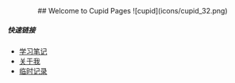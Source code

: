 <div align="center">## Welcome to Cupid Pages  ![cupid](icons/cupid_32.png)</div>


##### 快速链接
* [学习笔记](introduction/catalogList.md)
* [关于我](introduction/aboutMe.md)  
* [临时记录](introduction/temporaryRecord.md)

